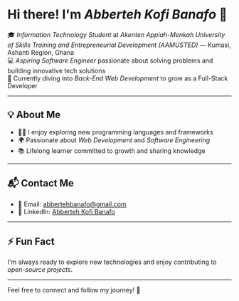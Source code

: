 # Hi there! I'm *Abberteh Kofi Banafo* 👋  
<!--
**surmjnr/surmjnr** is a ✨ _special_ ✨ repository because its `README.md` (this file) appears on your GitHub profile.

Here are some ideas to get you started:

- 🔭 I’m currently working on ...
- 🌱 I’m currently learning ...
- 👯 I’m looking to collaborate on ...
- 🤔 I’m looking for help with ...
- 💬 Ask me about ...
- 📫 How to reach me: ...
- 😄 Pronouns: ...
- ⚡ Fun fact: ...
-->


<!--![Profile Views](https://komarev.com/ghpvc/?username=ReubenAboagye&color=blue)-->
🎓 *Information Technology Student* at *Akenten Appiah-Menkah University of Skills Training and Entrepreneurial Development (AAMUSTED)* — Kumasi, Ashanti Region, Ghana  
💻 *Aspiring Software Engineer* passionate about solving problems and building innovative tech solutions  
🌱 Currently diving into *Back-End Web Development* to grow as a Full-Stack Developer  

---

## 💡 About Me
- 👨‍💻 I enjoy exploring new programming languages and frameworks  
- 🌍 Passionate about *Web Development* and *Software Engineering*  
- 📚 Lifelong learner committed to growth and sharing knowledge  

---
<!--
## 🔧 Tech Stack

*Languages & Tools*  
![HTML5](https://img.shields.io/badge/-HTML5-E34F26?style=flat-square&logo=html5&logoColor=white)
![CSS3](https://img.shields.io/badge/-CSS3-1572B6?style=flat-square&logo=css3)
![JavaScript](https://img.shields.io/badge/-JavaScript-F7DF1E?style=flat-square&logo=javascript&logoColor=black)
![PHP](https://img.shields.io/badge/-PHP-777BB4?style=flat-square&logo=php&logoColor=white)
![C#](https://img.shields.io/badge/-C%23-239120?style=flat-square&logo=c-sharp&logoColor=white)

---

## 📈 GitHub Stats

[![Anurag's GitHub stats-Dark](https://github-readme-stats.vercel.app/api?username=reubenaboagye&show_icons=true&theme=dark#gh-dark-mode-only)](https://github.com/anuraghazra/github-readme-stats#gh-dark-mode-only)
[![Anurag's GitHub stats-Light](https://github-readme-stats.vercel.app/api?username=reubenaboagye&show_icons=true&theme=default#gh-light-mode-only)](https://github.com/anuraghazra/github-readme-stats#gh-light-mode-only)

---
-->
## 📬 Contact Me
- 📧 Email: [abbertehbanafo@gmail.com](mailto:abbertehbanafo@gmail.com)  
- 💼 LinkedIn: [Abberteh Kofi Banafo](www.linkedin.com/in/abberteh-banafo-0547442987-fd)

---

## ⚡ Fun Fact  
I'm always ready to explore new technologies and enjoy contributing to *open-source projects*.

---

Feel free to connect and follow my journey! 🚀

<!---
surmjnr is a ✨ special ✨ repository because its README.md (this file) appears on your GitHub profile.
You can click the Preview link to take a look at your changes.
--->
